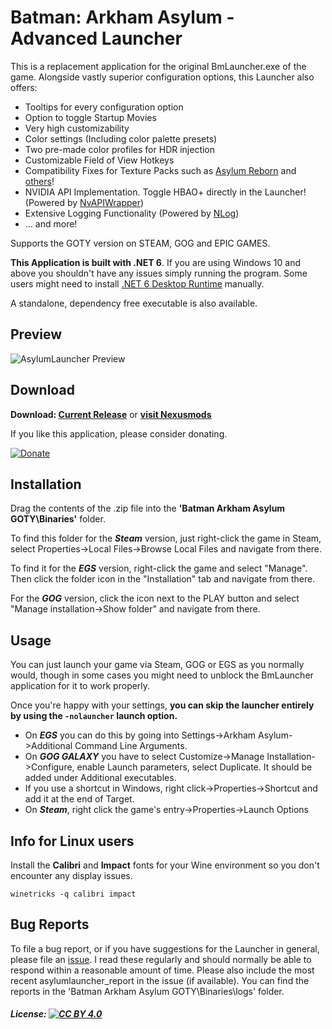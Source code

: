# Batman: Arkham Asylum - Advanced Launcher

This is a replacement application for the original BmLauncher.exe of the game. Alongside vastly superior configuration options, this Launcher also offers:

- Tooltips for every configuration option
- Option to toggle Startup Movies
- Very high customizability
- Color settings (Including color palette presets)
- Two pre-made color profiles for HDR injection
- Customizable Field of View Hotkeys
- Compatibility Fixes for Texture Packs such as [Asylum Reborn](https://www.nexusmods.com/batmanarkhamasylum/mods/1) and [others](https://www.nexusmods.com/batmanarkhamasylum/mods/177)!
- NVIDIA API Implementation. Toggle HBAO+ directly in the Launcher! (Powered by [NvAPIWrapper](https://github.com/falahati/NvAPIWrapper))
- Extensive Logging Functionality (Powered by [NLog](https://github.com/NLog/NLog))
- ... and more!

Supports the GOTY version on STEAM, GOG and EPIC GAMES.

**This Application is built with .NET 6**. If you are using Windows 10 and above you shouldn't have any issues simply running the program. Some users might need to install [.NET 6 Desktop Runtime](https://dotnet.microsoft.com/en-us/download/dotnet/6.0) manually.

A standalone, dependency free executable is also available.

## Preview

![AsylumLauncher Preview](https://user-images.githubusercontent.com/49599979/201522680-351ff4fb-92b9-4ce5-8193-f30a68c36d06.png)

## Download

**Download: [Current Release](https://github.com/neatodev/AsylumLauncher/releases/latest)** or **[visit Nexusmods](https://www.nexusmods.com/batmanarkhamasylum/mods/117)**

If you like this application, please consider donating.

[![Donate](https://img.shields.io/badge/Donate-PayPal-green.svg)](https://www.paypal.com/donate/?hosted_button_id=LG7YTKP4JYN5S)

## Installation

Drag the contents of the .zip file into the **'Batman Arkham Asylum GOTY\Binaries'** folder.

To find this folder for the ***Steam*** version, just right-click the game in Steam, select Properties->Local Files->Browse Local Files and navigate from there.

To find it for the ***EGS*** version, right-click the game and select "Manage". Then click the folder icon in the "Installation" tab and navigate from there.

For the ***GOG*** version, click the icon next to the PLAY button and select "Manage installation->Show folder" and navigate from there.

## Usage

You can just launch your game via Steam, GOG or EGS as you normally would, though in some cases you might need to unblock the BmLauncher application for it to work properly.

Once you're happy with your settings, **you can skip the launcher entirely by using the `-nolauncher` launch option.**

- On ***EGS*** you can do this by going into Settings->Arkham Asylum->Additional Command Line Arguments. 
- On ***GOG GALAXY*** you have to select Customize->Manage Installation->Configure, enable Launch parameters, select Duplicate. It should be added under Additional executables.
- If you use a shortcut in Windows, right click->Properties->Shortcut and add it at the end of Target.
- On ***Steam***, right click the game's entry->Properties->Launch Options


## Info for Linux users

Install the **Calibri** and **Impact** fonts for your Wine environment so you don't encounter any display issues.

`winetricks -q calibri impact`


## Bug Reports

To file a bug report, or if you have suggestions for the Launcher in general, please file an [issue](https://github.com/neatodev/AsylumLauncher/issues/new). I read these regularly and should normally be able to respond within a reasonable amount of time. Please also include the most recent asylumlauncher_report in the issue (if available). You can find the reports in the 'Batman Arkham Asylum GOTY\Binaries\logs' folder.

##### License: [![CC BY 4.0][cc-by-shield]][cc-by]

[cc-by]: https://creativecommons.org/licenses/by-nc-sa/4.0/
[cc-by-shield]: https://licensebuttons.net/l/by-nc-sa/4.0/80x15.png
